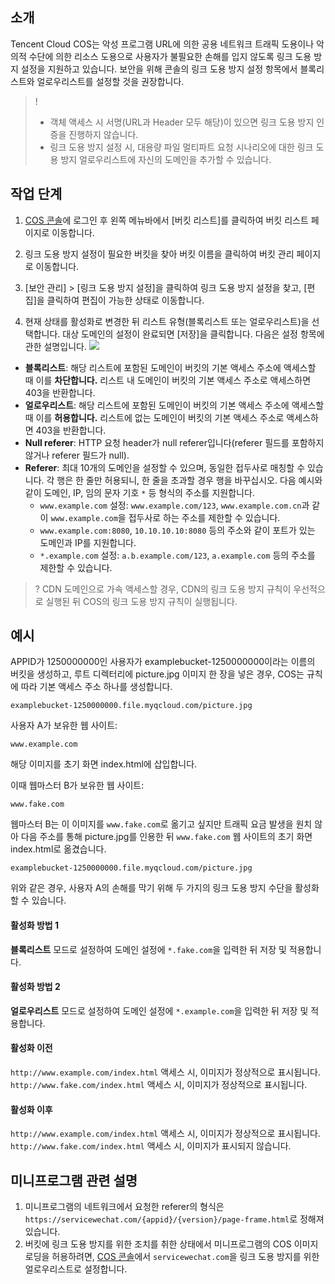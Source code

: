 ## 소개

Tencent Cloud COS는 악성 프로그램 URL에 의한 공용 네트워크 트래픽 도용이나 악의적 수단에 의한 리소스 도용으로 사용자가 불필요한 손해를 입지 않도록 링크 도용 방지 설정을 지원하고 있습니다. 보안을 위해 콘솔의 링크 도용 방지 설정 항목에서 블록리스트와 얼로우리스트를 설정할 것을 권장합니다.

>! 
> - 객체 액세스 시 서명(URL과 Header 모두 해당)이 있으면 링크 도용 방지 인증을 진행하지 않습니다.
> - 링크 도용 방지 설정 시, 대용량 파일 멀티파트 요청 시나리오에 대한 링크 도용 방지 얼로우리스트에 자신의 도메인을 추가할 수 있습니다.
> 

## 작업 단계

1. [COS 콘솔](https://console.cloud.tencent.com/cos5)에 로그인 후 왼쪽 메뉴바에서 [버킷 리스트]를 클릭하여 버킷 리스트 페이지로 이동합니다.
2. 링크 도용 방지 설정이 필요한 버킷을 찾아 버킷 이름을 클릭하여 버킷 관리 페이지로 이동합니다.
3. [보안 관리] > [링크 도용 방지 설정]을 클릭하여 링크 도용 방지 설정을 찾고, [편집]을 클릭하여 편집이 가능한 상태로 이동합니다.

4. 현재 상태를 활성화로 변경한 뒤 리스트 유형(블록리스트 또는 얼로우리스트)을 선택합니다. 대상 도메인의 설정이 완료되면 [저장]을 클릭합니다. 다음은 설정 항목에 관한 설명입니다.
     ![](https://main.qcloudimg.com/raw/6a02d7abf3ec8630ca9a89959554e2cd.png)
 - **블록리스트**: 해당 리스트에 포함된 도메인이 버킷의 기본 액세스 주소에 액세스할 때 이를 **차단합니다.** 리스트 내 도메인이 버킷의 기본 액세스 주소로 액세스하면 403을 반환합니다.
 - **얼로우리스트**: 해당 리스트에 포함된 도메인이 버킷의 기본 액세스 주소에 액세스할 때 이를 **허용합니다.** 리스트에 없는 도메인이 버킷의 기본 액세스 주소로 액세스하면 403을 반환합니다.
 - **Null referer**: HTTP 요청 header가 null referer입니다(referer 필드를 포함하지 않거나 referer 필드가 null).
 - **Referer**: 최대 10개의 도메인을 설정할 수 있으며, 동일한 접두사로 매칭할 수 있습니다. 각 행은 한 줄만 허용되니, 한 줄을 초과할 경우 행을 바꾸십시오. 다음 예시와 같이 도메인, IP, 임의 문자 기호 `*` 등 형식의 주소를 지원합니다.
    - `www.example.com` 설정: `www.example.com/123`, `www.example.com.cn`과 같이 `www.example.com`을 접두사로 하는 주소를 제한할 수 있습니다.
    - `www.example.com:8080`, `10.10.10.10:8080` 등의 주소와 같이 포트가 있는 도메인과 IP를 지원합니다.
    - `*.example.com` 설정: `a.b.example.com/123`, `a.example.com` 등의 주소를 제한할 수 있습니다.

		
>? CDN 도메인으로 가속 액세스할 경우, CDN의 링크 도용 방지 규칙이 우선적으로 실행된 뒤 COS의 링크 도용 방지 규칙이 실행됩니다.
>


## 예시

APPID가 1250000000인 사용자가 examplebucket-1250000000이라는 이름의 버킷을 생성하고, 루트 디렉터리에 picture.jpg 이미지 한 장을 넣은 경우, COS는 규칙에 따라 기본 액세스 주소 하나를 생성합니다.

```plaintext
examplebucket-1250000000.file.myqcloud.com/picture.jpg
```

사용자 A가 보유한 웹 사이트:

```plaintext
www.example.com
```

해당 이미지를 초기 화면 index.html에 삽입합니다.

이때 웹마스터 B가 보유한 웹 사이트:

```plaintext
www.fake.com
```

웹마스터 B는 이 이미지를 `www.fake.com`로 옮기고 싶지만 트래픽 요금 발생을 원치 않아 다음 주소를 통해 picture.jpg를 인용한 뒤 `www.fake.com` 웹 사이트의 초기 화면 index.html로 옮겼습니다.

```plaintext
examplebucket-1250000000.file.myqcloud.com/picture.jpg
```

위와 같은 경우, 사용자 A의 손해를 막기 위해 두 가지의 링크 도용 방지 수단을 활성화할 수 있습니다.

#### 활성화 방법 1

**블록리스트** 모드로 설정하여 도메인 설정에 `*.fake.com`을 입력한 뒤 저장 및 적용합니다.

#### 활성화 방법 2

**얼로우리스트** 모드로 설정하여 도메인 설정에 `*.example.com`을 입력한 뒤 저장 및 적용합니다.

#### 활성화 이전

`http://www.example.com/index.html` 액세스 시, 이미지가 정상적으로 표시됩니다.
`http://www.fake.com/index.html` 액세스 시, 이미지가 정상적으로 표시됩니다.

#### 활성화 이후

`http://www.example.com/index.html` 액세스 시, 이미지가 정상적으로 표시됩니다.
`http://www.fake.com/index.html` 액세스 시, 이미지가 표시되지 않습니다.

## 미니프로그램 관련 설명

1. 미니프로그램의 네트워크에서 요청한 referer의 형식은 `https://servicewechat.com/{appid}/{version}/page-frame.html`로 정해져 있습니다.
2. 버킷에 링크 도용 방지를 위한 조치를 취한 상태에서 미니프로그램의 COS 이미지 로딩을 허용하려면, [COS 콘솔](https://console.cloud.tencent.com/cos5)에서 `servicewechat.com`을 링크 도용 방지를 위한 얼로우리스트로 설정합니다.
